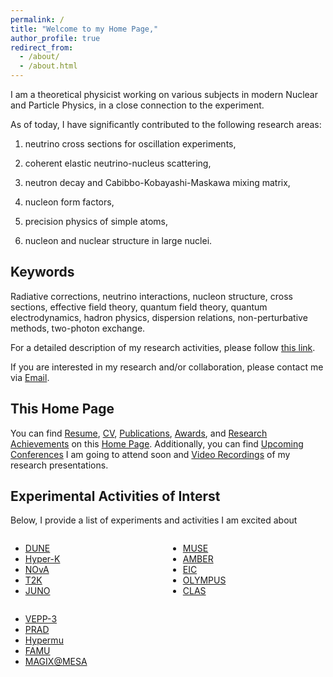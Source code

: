 ```yaml
---
permalink: /
title: "Welcome to my Home Page,"
author_profile: true
redirect_from: 
  - /about/
  - /about.html
---
```


I am a theoretical physicist working on various subjects in modern Nuclear and Particle Physics, in a close connection to the experiment. 

As of today, I have significantly contributed to the following research areas: 

1) neutrino cross sections for oscillation experiments,

2) coherent elastic neutrino-nucleus scattering,

3) neutron decay and Cabibbo-Kobayashi-Maskawa mixing matrix,
  
4) nucleon form factors,

5) precision physics of simple atoms,

6) nucleon and nuclear structure in large nuclei.

Keywords
------
Radiative corrections, neutrino interactions, nucleon structure, cross sections, effective field theory, quantum field theory, quantum electrodynamics, hadron physics, dispersion relations, non-perturbative methods, two-photon exchange.

For a detailed description of my research activities, please follow [this link](https://tomalak7.github.io/achievements).

If you are interested in my research and/or collaboration, please contact me via [Email](mailto:sashatomalak@icloud.com).

This Home Page
------

You can find [Resume](https://tomalak7.github.io/resume), [CV](https://tomalak7.github.io/cv), [Publications](https://tomalak7.github.io/publications), [Awards](https://tomalak7.github.io/awards), and [Research Achievements](https://tomalak7.github.io/achievements) on this [Home Page](https://tomalak7.github.io/). Additionally, you can find [Upcoming Conferences](https://tomalak7.github.io/conferences) I am going to attend soon and [Video Recordings](https://tomalak7.github.io/records) of my research presentations.


Experimental Activities of Interst
------

Below, I provide a list of experiments and activities I am excited about
<div style="display: flex; flex-wrap: wrap; justify-content: space-between;">

<div style="flex: 1; min-width: 200px; margin-right: 20px;">

- <a href="https://www.dunescience.org">DUNE</a><br>
- <a href="https://www-sk.icrr.u-tokyo.ac.jp/en/hk/">Hyper-K</a><br>
- <a href="https://novaexperiment.fnal.gov">NOvA</a><br>
- <a href="https://t2k-experiment.org">T2K</a><br>
- <a href="http://juno.ihep.cas.cn">JUNO</a>

</div>

<div style="flex: 1; min-width: 200px; margin-right: 20px;">

- <a href="https://www.physics.rutgers.edu/~rgilman/elasticmup/">MUSE</a><br>
- <a href="https://amber.web.cern.ch">AMBER</a><br>
- <a href="https://www.bnl.gov/eic/">EIC</a><br>
- <a href="https://web.mit.edu/olympus/">OLYMPUS</a><br>
- <a href="https://www.jlab.org/physics/hall-b/clas">CLAS</a>

</div>

<div style="flex: 1; min-width: 200px;">

- <a href="https://v4.inp.nsk.su/vepp3/index.en.html">VEPP-3</a><br>
- <a href="https://www.jlab.org/prad/collaboration.html">PRAD</a><br>
- <a href="https://www.psi.ch/en/ltp/hypermu">Hypermu</a><br>
- <a href="https://web.infn.it/FAMU/the-project/">FAMU</a>
- <a href="https://magix.uni-mainz.de/">MAGIX@MESA</a>

</div>

</div>

<!---
Projects and Jobs
------
If you are highly motivated-bachelor/master/PhD student, or postdocs and seeking for opportunities to continue research, please do not hesitate to contact me via [Email](mailto:sashatomalak@icloud.com).
--->
